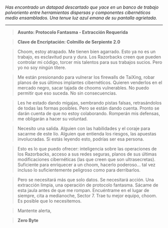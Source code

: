 _Has encontrado un datapad descartado que yace en un banco de trabajo polvoriento entre herramientas dispersas y componentes cibernéticos medio ensamblados. Una tenue luz azul emana de su pantalla agrietada._

---

> **Asunto: Protocolo Fantasma - Extracción Requerida**

> **Clave de Encriptación: Colmillo de Serpiente 2.0**

> Choom, estoy atrapado. Me tienen bien agarrado. Esto ya no es un trabajo, es esclavitud pura y dura. Los Razorbacks creen que pueden controlar mi código, torcer mis talentos para sus trabajos sucios. Pero yo no soy ningún títere.

> Me están presionando para vulnerar los firewalls de TaiXing, robar planos de sus últimos implantes cibernéticos. Quieren venderlos en el mercado negro, sacar tajada de chooms vulnerables. No puedo permitir que eso suceda. No sin consecuencias.

> Les he estado dando migajas, sembrando pistas falsas, retrasándolos de todas las formas posibles. Pero se están dando cuenta. Pronto se darán cuenta de que no estoy colaborando. Romperán mis defensas, me obligarán a hacer su voluntad.

> Necesito una salida. Alguien con las habilidades y el coraje para sacarme de este lío. Alguien que entienda los riesgos, las apuestas involucradas. Si estás leyendo esto, podrías ser esa persona.

> Esto es lo que puedo ofrecer: inteligencia sobre las operaciones de los Razorbacks, acceso a sus redes seguras, planos de sus últimas modificaciones cibernéticas (las que creen que son ultrasecretas). Suficiente para enriquecer a un choom, hacerlo poderoso... tal vez incluso lo suficientemente peligroso como para derribarlos.

> Pero se necesitará más que solo datos. Se necesitará acción. Una extracción limpia, una operación de protocolo fantasma. Sácame de esta jaula antes de que me rompan. Encuéntrame en el lugar de siempre, cita a medianoche, Sector 7. Trae tu mejor equipo, choom. Es posible que lo necesitemos.

> Mantente alerta,

> **Zero Byte**
